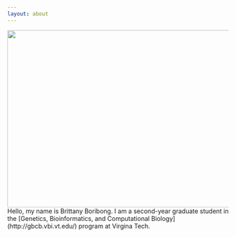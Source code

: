 ```yaml
---
layout: about
---
```


<img src="https://www.dropbox.com/s/0q69ev7wwtduv6x/GBCB.jpg?raw=1" width="605" height="403" />
Hello, my name is Brittany Boribong. I am a second-year graduate student in the [Genetics, Bioinformatics, and Computational Biology](http://gbcb.vbi.vt.edu/) program at Virgina Tech.
